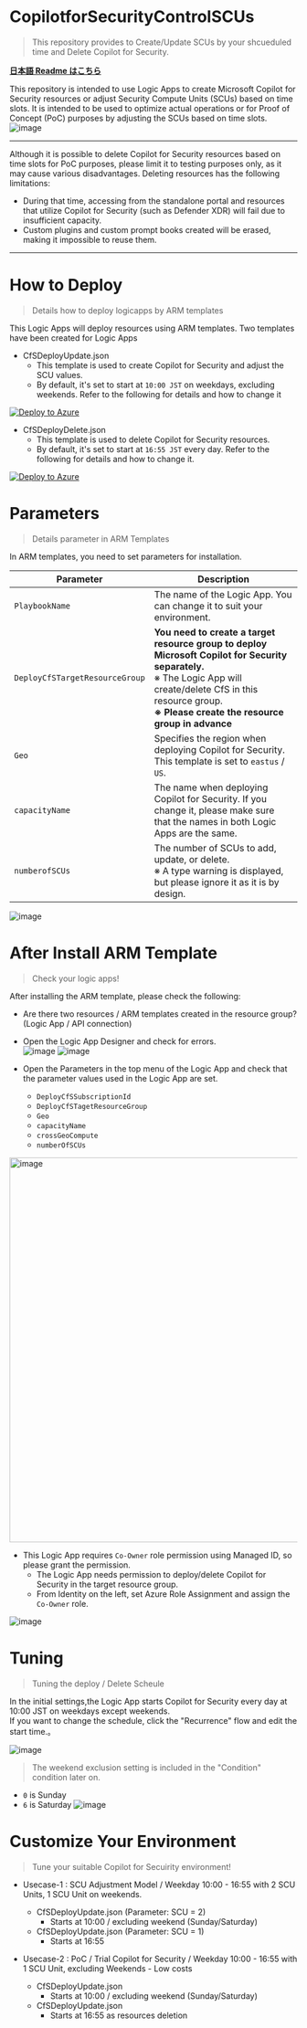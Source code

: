 # CopilotforSecurityControlSCUs
> This repository provides to Create/Update SCUs by your shcueduled time and Delete Copilot for Security. 

[**日本語 Readme はこちら**](https://github.com/hisashin0728/CopilotforSecurityControlSCUs/blob/main/READMEJP.md)<BR>

This repository is intended to use Logic Apps to create Microsoft Copilot for Security resources or adjust Security Compute Units (SCUs) based on time slots. It is intended to be used to optimize actual operations or for Proof of Concept (PoC) purposes by adjusting the SCUs based on time slots.<br>
![image](https://github.com/hisashin0728/CopilotforSecurityControlSCUs/assets/55295601/326a9c6d-330e-4f80-803c-05988da1fd82)

---
Although it is possible to delete Copilot for Security resources based on time slots for PoC purposes, please limit it to testing purposes only, as it may cause various disadvantages. Deleting resources has the following limitations:
- During that time, accessing from the standalone portal and resources that utilize Copilot for Security (such as Defender XDR) will fail due to insufficient capacity.
- Custom plugins and custom prompt books created will be erased, making it impossible to reuse them.
---

# How to Deploy
> Details how to deploy logicapps by ARM templates

This Logic Apps will deploy resources using ARM templates. Two templates have been created for Logic Apps<BR>
- CfSDeployUpdate.json
  - This template is used to create Copilot for Security and adjust the SCU values.
  - By default, it's set to start at ``10:00 JST`` on weekdays, excluding weekends. Refer to the following for details and how to change it

[![Deploy to Azure](https://aka.ms/deploytoazurebutton)](https://portal.azure.com/#create/Microsoft.Template/uri/https%3A%2F%2Fraw.githubusercontent.com%2Fhisashin0728%2FCopilotforSecurityControlSCUs%2Fmain%2FCfSDeployUpdate.json)

- CfSDeployDelete.json
  - This template is used to delete Copilot for Security resources.
  - By default, it's set to start at ``16:55 JST`` every day. Refer to the following for details and how to change it.

[![Deploy to Azure](https://aka.ms/deploytoazurebutton)](https://portal.azure.com/#create/Microsoft.Template/uri/https%3A%2F%2Fraw.githubusercontent.com%2Fhisashin0728%2FCopilotforSecurityControlSCUs%2Fmain%2FCfSDeployDelete.json)

# Parameters
> Details parameter in ARM Templates

In ARM templates, you need to set parameters for installation.

| Parameter | Description |
| ---- | ---- |
| ``PlaybookName`` | The name of the Logic App. You can change it to suit your environment. |
| ``DeployCfSTargetResourceGroup`` | **You need to create a target resource group to deploy Microsoft Copilot for Security separately.** <br>※ The Logic App will create/delete CfS in this resource group. <br> **※ Please create the resource group in advance** |
| ``Geo`` | Specifies the region when deploying Copilot for Security. This template is set to `eastus` / `US`. |
| ``capacityName`` | The name when deploying Copilot for Security. If you change it, please make sure that the names in both Logic Apps are the same. |
| ``numberofSCUs`` | The number of SCUs to add, update, or delete. <br> ※ A type warning is displayed, but please ignore it as it is by design. |

![image](https://github.com/hisashin0728/CopilotforSecurityControlSCUs/assets/55295601/c09fb338-88ef-402d-9378-c30e70ac80c1)

# After Install ARM Template
> Check your logic apps!

After installing the ARM template, please check the following:<br>
- Are there two resources / ARM templates created in the resource group? (Logic App / API connection)<br>
- Open the Logic App Designer and check for errors.<br>
![image](https://github.com/hisashin0728/CopilotforSecurityControlSCUs/assets/55295601/367cd303-bce9-4a72-ac6e-763d00f55c8f)
![image](https://github.com/hisashin0728/CopilotforSecurityControlSCUs/assets/55295601/060f3bfb-9370-4f58-8bbc-104004010d27)

- Open the Parameters in the top menu of the Logic App and check that the parameter values used in the Logic App are set.
  - ``DeployCfSSubscriptionId``
  - ``DeployCfSTagetResourceGroup``
  - ``Geo``
  - ``capacityName``
  - ``crossGeoCompute``
  - ``numberOfSCUs``
<img width="674" alt="image" src="https://github.com/hisashin0728/CopilotforSecurityControlSCUs/assets/55295601/407dc46d-31ce-424f-ad1a-0b505b351e6b">

- This Logic App requires ``Co-Owner`` role permission using Managed ID, so please grant the permission.
  - The Logic App needs permission to deploy/delete Copilot for Security in the target resource group.
  - From Identity on the left, set Azure Role Assignment and assign the ``Co-Owner`` role.

![image](https://github.com/hisashin0728/CopilotforSecurityControlSCUs/assets/55295601/ae4b0660-7895-4016-80af-499444a8c565)
 
# Tuning
> Tuning the deploy / Delete Scheule

In the initial settings,the Logic App starts Copilot for Security every day at 10:00 JST on weekdays except weekends.<br>
If you want to change the schedule, click the \"Recurrence\" flow and edit the start time.。<br>

![image](https://github.com/hisashin0728/CopilotforSecurityControlSCUs/assets/55295601/bcf0c750-00a5-413a-b03d-92c4bb7f9458)<br>

> The weekend exclusion setting is included in the \"Condition\" condition later on.
  - ``0`` is Sunday
  - ``6`` is Saturday
![image](https://github.com/hisashin0728/CopilotforSecurityControlSCUs/assets/55295601/da098254-0662-4234-a4cb-6ce81cebcdcd)

# Customize Your Environment
> Tune your suitable Copilot for Secuirity environment!

- Usecase-1 : SCU Adjustment Model / Weekday 10:00 - 16:55 with 2 SCU Units, 1 SCU Unit on weekends.
  - CfSDeployUpdate.json (Parameter: SCU = 2)
    - Starts at 10:00 / excluding weekend (Sunday/Saturday)
  - CfSDeployUpdate.json (Parameter: SCU = 1)
    - Starts at 16:55

- Usecase-2 : PoC / Trial Copilot for Security / Weekday 10:00 - 16:55 with 1 SCU Unit, excluding Weekends - Low costs
  - CfSDeployUpdate.json
    - Starts at 10:00 / excluding weekend (Sunday/Saturday)
  - CfSDeployUpdate.json
    - Starts at 16:55 as resources deletion
